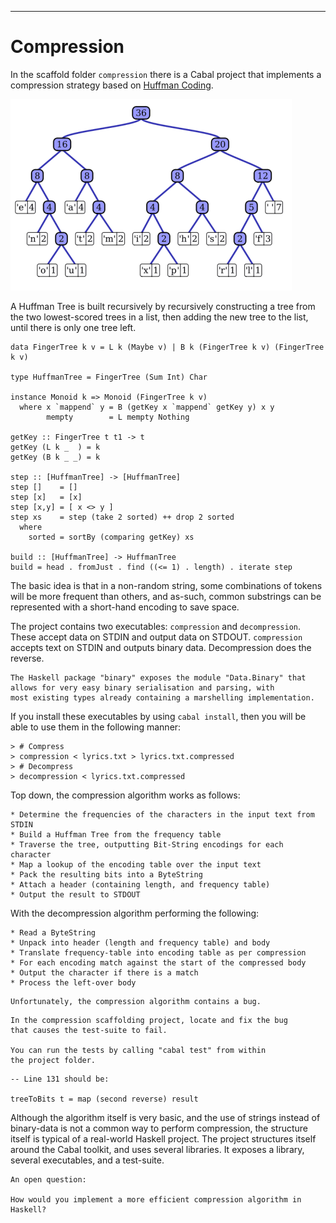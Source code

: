 
----

# Compression

In the scaffold folder `compression` there is a Cabal project that
implements a compression strategy based on
[Huffman Coding](http://en.wikipedia.org/wiki/Huffman_coding).

<div class="center">

  ![Huffman Tree](resources/images/huffmantree.png)

</div>

A Huffman Tree is built recursively by recursively constructing a tree
from the two lowest-scored trees in a list, then adding the new
tree to the list, until there is only one tree left.

~~~{data-language=haskell .nocheck}
data FingerTree k v = L k (Maybe v) | B k (FingerTree k v) (FingerTree k v)

type HuffmanTree = FingerTree (Sum Int) Char

instance Monoid k => Monoid (FingerTree k v)
  where x `mappend` y = B (getKey x `mappend` getKey y) x y
        mempty        = L mempty Nothing

getKey :: FingerTree t t1 -> t
getKey (L k _  ) = k
getKey (B k _ _) = k

step :: [HuffmanTree] -> [HuffmanTree]
step []    = []
step [x]   = [x]
step [x,y] = [ x <> y ]
step xs    = step (take 2 sorted) ++ drop 2 sorted
  where
    sorted = sortBy (comparing getKey) xs

build :: [HuffmanTree] -> HuffmanTree
build = head . fromJust . find ((<= 1) . length) . iterate step
~~~

The basic idea is that in a non-random string, some combinations
of tokens will be more frequent than others, and as-such, common
substrings can be represented with a short-hand encoding to
save space.

The project contains two executables: `compression` and `decompression`.
These accept data on STDIN and output data on STDOUT. `compression` accepts
text on STDIN and outputs binary data. Decompression does the reverse.

```real
The Haskell package "binary" exposes the module "Data.Binary" that
allows for very easy binary serialisation and parsing, with
most existing types already containing a marshelling implementation.
```

If you install these executables by using `cabal install`, then
you will be able to use them in the following manner:

```shell
> # Compress
> compression < lyrics.txt > lyrics.txt.compressed
> # Decompress
> decompression < lyrics.txt.compressed
```

Top down, the compression algorithm works as follows:

```text
* Determine the frequencies of the characters in the input text from STDIN
* Build a Huffman Tree from the frequency table
* Traverse the tree, outputting Bit-String encodings for each character
* Map a lookup of the encoding table over the input text
* Pack the resulting bits into a ByteString
* Attach a header (containing length, and frequency table)
* Output the result to STDOUT
```

With the decompression algorithm performing the following:

```
* Read a ByteString
* Unpack into header (length and frequency table) and body
* Translate frequency-table into encoding table as per compression
* For each encoding match against the start of the compressed body
* Output the character if there is a match
* Process the left-over body
```

```note
Unfortunately, the compression algorithm contains a bug.
```

```instruction
In the compression scaffolding project, locate and fix the bug
that causes the test-suite to fail.

You can run the tests by calling "cabal test" from within
the project folder.
```

~~~{ data-language=haskell .answer .nocheck }
-- Line 131 should be:

treeToBits t = map (second reverse) result
~~~

Although the algorithm itself is very basic, and the use of
strings instead of binary-data is not a common way to perform
compression, the structure  itself is typical of a real-world
Haskell project. The project structures itself around the Cabal toolkit,
and uses several libraries. It exposes a library, several
executables, and a test-suite.

```open
An open question:

How would you implement a more efficient compression algorithm in Haskell?
```
